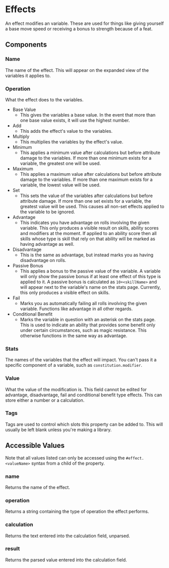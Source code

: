 # Effects

An effect modifies an variable. These are used for things like giving yourself a base move speed or receiving a bonus to strength because of a feat.

## Components

### Name

The name of the effect. This will appear on the expanded view of the variables it applies to.

### Operation

What the effect does to the variables.

* Base Value
  * This gives the variables a base value. In the event that more than one base value exists, it will use the highest number.
* Add
  * This adds the effect's value to the variables.
* Multiply
  * This multiplies the variables by the effect's value.
* Minimum
  * This applies a minimum value after calculations but before attribute damage to the variables. If more than one minimum exists for a variable, the greatest one will be used.
* Maximum
  * This applies a maximum value after calculations but before attribute damage to the variables. If more than one maximum exists for a variable, the lowest value will be used.
* Set
  * This sets the value of the variables after calculations but before attribute damage. If more than one set exists for a variable, the greatest value will be used. This causes all non-set effects applied to the variable to be ignored.
* Advantage
  * This indicates you have advantage on rolls involving the given variable. This only produces a visible result on skills, ability scores and modifiers at the moment. If applied to an ability score then all skills whose type is skill that rely on that ability will be marked as having advantage as well.
* Disadvantage
  * This is the same as advantage, but instead marks you as having disadvantage on rolls.
* Passive Bonus
  * This applies a bonus to the passive value of the variable. A variable will only show the passive bonus if at least one effect of this type is applied to it. A passive bonus is calculated as `10+<skillName>` and will appear next to the variable's name on the stats page. Currently, this only produces a visible effect on skills.
* Fail
  * Marks you as automatically failing all rolls involving the given variable. Functions like advantage in all other regards.
* Conditional Benefit
  * Marks the variable in question with an asterisk on the stats page. This is used to indicate an ability that provides some benefit only under certain circumstances, such as magic resistance. This otherwise functions in the same way as advantage.

### Stats

The names of the variables that the effect will impact. You can't pass it a specific component of a variable, such as `constitution.modifier`.

### Value

What the value of the modification is. This field cannot be edited for advantage, disadvantage, fail and conditional benefit type effects. This can store either a number or a calculation.

### Tags

Tags are used to control which slots this property can be added to. This will usually be left blank unless you're making a library.

## Accessible Values

Note that all values listed can only be accessed using the `#effect.<valueName>` syntax from a child of the property.

### name

Returns the name of the effect.

### operation

Returns a string containing the type of operation the effect performs.

### calculation

Returns the text entered into the calculation field, unparsed.

### result

Returns the parsed value entered into the calculation field.
